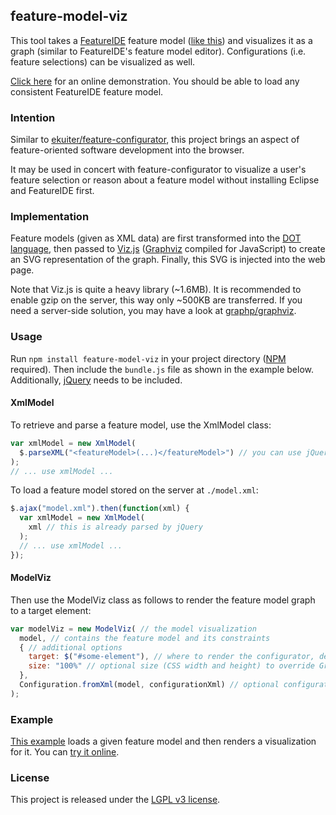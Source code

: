 ## feature-model-viz

This tool takes a [FeatureIDE](https://featureide.github.io) feature model
([like this](https://raw.githubusercontent.com/FeatureIDE/FeatureIDE/develop/featuremodels/FeatureIDE/model.xml))
and visualizes it as a graph (similar to FeatureIDE's feature model editor).
Configurations (i.e. feature selections) can be visualized as well.

[Click here](https://ekuiter.github.io/feature-model-viz) for an online
demonstration. You should be able to load any consistent FeatureIDE feature
model.

### Intention

Similar to
[ekuiter/feature-configurator](https://github.com/ekuiter/feature-configurator),
this project brings an aspect of feature-oriented software development into the
browser.

It may be used in concert with feature-configurator to visualize a user's
feature selection or reason about a feature model without installing Eclipse and
FeatureIDE first.

### Implementation

Feature models (given as XML data) are first transformed into the [DOT
language](https://en.wikipedia.org/wiki/DOT_(graph_description_language)), then
passed to [Viz.js](https://github.com/mdaines/viz.js/)
([Graphviz](http://www.graphviz.org/) compiled for JavaScript) to create an SVG
representation of the graph. Finally, this SVG is injected into the web page.

Note that Viz.js is quite a heavy library (~1.6MB). It is recommended to enable
gzip on the server, this way only ~500KB are transferred. If you need a
server-side solution, you may have a look at
[graphp/graphviz](https://github.com/graphp/graphviz).

### Usage

Run `npm install feature-model-viz` in your project directory
([NPM](https://www.npmjs.com/) required). Then include the `bundle.js` file as
shown in the example below. Additionally, [jQuery](http://jquery.com/) needs to
be included.

#### XmlModel

To retrieve and parse a feature model, use the XmlModel class:

```js
var xmlModel = new XmlModel(
  $.parseXML("<featureModel>(...)</featureModel>") // you can use jQuery to parse an XML string
);
// ... use xmlModel ...
```

To load a feature model stored on the server at `./model.xml`:

```js
$.ajax("model.xml").then(function(xml) {
  var xmlModel = new XmlModel(
    xml // this is already parsed by jQuery
  );
  // ... use xmlModel ...
});
```

#### ModelViz

Then use the ModelViz class as follows to render the feature model graph to a
target element:

```js
var modelViz = new ModelViz( // the model visualization
  model, // contains the feature model and its constraints
  { // additional options
    target: $("#some-element"), // where to render the configurator, defaults to $("body")
    size: "100%" // optional size (CSS width and height) to override Graphviz default
  },
  Configuration.fromXml(model, configurationXml) // optional configuration, can be omitted
);
```

### Example

[This
example](https://github.com/ekuiter/feature-model-viz/blob/gh-pages/index.html)
loads a given feature model and then renders a visualization for it. You can
[try it online](https://ekuiter.github.io/feature-model-viz).

### License

This project is released under the [LGPL v3 license](LICENSE.txt).
